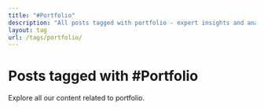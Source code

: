 ```yaml
---
title: "#Portfolio"
description: "All posts tagged with portfolio - expert insights and analysis"
layout: tag
url: /tags/portfolio/
---
```


# Posts tagged with #Portfolio

Explore all our content related to portfolio.

